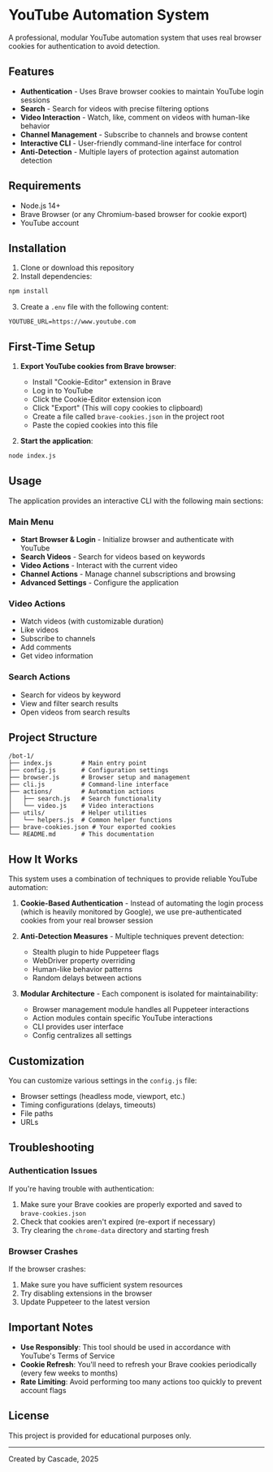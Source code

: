 # YouTube Automation System

A professional, modular YouTube automation system that uses real browser cookies for authentication to avoid detection.

## Features

- **Authentication** - Uses Brave browser cookies to maintain YouTube login sessions
- **Search** - Search for videos with precise filtering options
- **Video Interaction** - Watch, like, comment on videos with human-like behavior
- **Channel Management** - Subscribe to channels and browse content
- **Interactive CLI** - User-friendly command-line interface for control
- **Anti-Detection** - Multiple layers of protection against automation detection

## Requirements

- Node.js 14+
- Brave Browser (or any Chromium-based browser for cookie export)
- YouTube account

## Installation

1. Clone or download this repository
2. Install dependencies:

```bash
npm install
```

3. Create a `.env` file with the following content:

```
YOUTUBE_URL=https://www.youtube.com
```

## First-Time Setup

1. **Export YouTube cookies from Brave browser**:
   - Install "Cookie-Editor" extension in Brave
   - Log in to YouTube
   - Click the Cookie-Editor extension icon
   - Click "Export" (This will copy cookies to clipboard)
   - Create a file called `brave-cookies.json` in the project root
   - Paste the copied cookies into this file

2. **Start the application**:

```bash
node index.js
```

## Usage

The application provides an interactive CLI with the following main sections:

### Main Menu

- **Start Browser & Login** - Initialize browser and authenticate with YouTube
- **Search Videos** - Search for videos based on keywords
- **Video Actions** - Interact with the current video
- **Channel Actions** - Manage channel subscriptions and browsing
- **Advanced Settings** - Configure the application

### Video Actions

- Watch videos (with customizable duration)
- Like videos
- Subscribe to channels
- Add comments
- Get video information

### Search Actions

- Search for videos by keyword
- View and filter search results
- Open videos from search results

## Project Structure

```
/bot-1/
├── index.js        # Main entry point
├── config.js       # Configuration settings
├── browser.js      # Browser setup and management
├── cli.js          # Command-line interface
├── actions/        # Automation actions
│   ├── search.js   # Search functionality
│   └── video.js    # Video interactions
├── utils/          # Helper utilities
│   └── helpers.js  # Common helper functions
├── brave-cookies.json # Your exported cookies
└── README.md       # This documentation
```

## How It Works

This system uses a combination of techniques to provide reliable YouTube automation:

1. **Cookie-Based Authentication** - Instead of automating the login process (which is heavily monitored by Google), we use pre-authenticated cookies from your real browser session

2. **Anti-Detection Measures** - Multiple techniques prevent detection:
   - Stealth plugin to hide Puppeteer flags
   - WebDriver property overriding
   - Human-like behavior patterns
   - Random delays between actions

3. **Modular Architecture** - Each component is isolated for maintainability:
   - Browser management module handles all Puppeteer interactions
   - Action modules contain specific YouTube interactions
   - CLI provides user interface
   - Config centralizes all settings

## Customization

You can customize various settings in the `config.js` file:

- Browser settings (headless mode, viewport, etc.)
- Timing configurations (delays, timeouts)
- File paths
- URLs

## Troubleshooting

### Authentication Issues

If you're having trouble with authentication:

1. Make sure your Brave cookies are properly exported and saved to `brave-cookies.json`
2. Check that cookies aren't expired (re-export if necessary)
3. Try clearing the `chrome-data` directory and starting fresh

### Browser Crashes

If the browser crashes:

1. Make sure you have sufficient system resources
2. Try disabling extensions in the browser
3. Update Puppeteer to the latest version

## Important Notes

- **Use Responsibly**: This tool should be used in accordance with YouTube's Terms of Service
- **Cookie Refresh**: You'll need to refresh your Brave cookies periodically (every few weeks to months)
- **Rate Limiting**: Avoid performing too many actions too quickly to prevent account flags

## License

This project is provided for educational purposes only.

---

Created by Cascade, 2025

